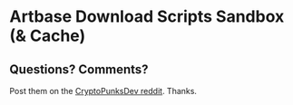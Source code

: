 # Artbase Download Scripts Sandbox (& Cache)












## Questions? Comments?

Post them on the [CryptoPunksDev reddit](https://old.reddit.com/r/CryptoPunksDev). Thanks.


